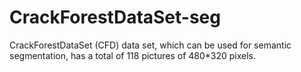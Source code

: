# CrackForestDataSet-seg
CrackForestDataSet (CFD) data set, which can be used for semantic segmentation, has a total of 118 pictures of 480*320 pixels.
